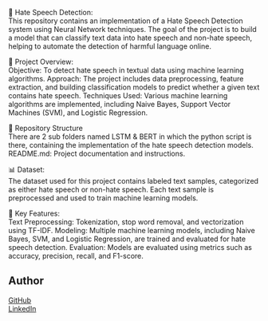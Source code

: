 🛑 Hate Speech Detection:  <br>
This repository contains an implementation of a Hate Speech Detection system using Neural Network techniques. The goal of the project is to build a model that can classify text data into hate speech and non-hate speech, helping to automate the detection of harmful language online.

🚀 Project Overview: <br>
Objective: To detect hate speech in textual data using machine learning algorithms.
Approach: The project includes data preprocessing, feature extraction, and building classification models to predict whether a given text contains hate speech.
Techniques Used: Various machine learning algorithms are implemented, including Naive Bayes, Support Vector Machines (SVM), and Logistic Regression. <br>

📂 Repository Structure  <br>
There are 2 sub folders named LSTM & BERT in which the python script is there, containing the implementation of the hate speech detection models.
README.md: Project documentation and instructions.

📊 Dataset:  <br>
The dataset used for this project contains labeled text samples, categorized as either hate speech or non-hate speech. Each text sample is preprocessed and used to train machine learning models.

🔧 Key Features:  <br>
Text Preprocessing: Tokenization, stop word removal, and vectorization using TF-IDF.
Modeling: Multiple machine learning models, including Naive Bayes, SVM, and Logistic Regression, are trained and evaluated for hate speech detection.
Evaluation: Models are evaluated using metrics such as accuracy, precision, recall, and F1-score.

## Author
[GitHub](https://github.com/kinturkt) <br>
[LinkedIn](https://www.linkedin.com/in/kintur-shah-a81134210/)
